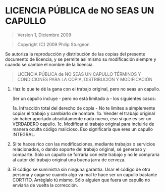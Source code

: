 # LICENCIA PÚBLICA de NO SEAS UN CAPULLO

> Version 1, Diciembre 2009

> Copyright (C) 2009 Philip Sturgeon

Se autoriza la reproducción y distribución de las copias del presente documento de licencia, y se permite así mismo su modificación siempre y cuando se cambie el nombre de la licencia.

> LICENCIA PÚBLICA de NO SEAS UN CAPULLO
> TÉRMINOS Y CONDICIONES PARA LA COPIA, DISTRIBUCIÓN Y MODIFICACIÓN

1. Haz lo que te dé la gana con el trabajo original, pero no seas un capullo.

	Ser un capullo incluye - pero no está limitado a - los siguientes casos:

	1a. Infracción total del derecho de copia - No te limites a simplemente copiar el trabajo y cambiarlo de nombre.
	1b. Vender el trabajo original sin haber aportado absolutamente nada nuevo, eso sí que es ser un VERDADERO capullo.
	1c. Modificar el trabajo original para incluirle de manera oculta código malicioso. Eso significaría que eres un capullo INTEGRAL.

2. Si te haces rico con las modificaciones, mediante trabajos o servicios relacionados, o dando soporte del trabajo original, sé generoso y comparte. Sólo un capullo se forraría con este trabajo y no le compraría al autor del trabajo original una buena jarra de cerveza.

3. El código se suministra sin ninguna garantía. Usar el código de otra persona y cagarse cuando algo va mal te hace ser un capullo bastante CORTITO. Arréglalo tú mismo. Sólo alguien que fuera un capullo no enviaría de vuelta la corrección.

